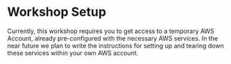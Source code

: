 # Workshop Setup

Currently, this workshop requires you to get access to a temporary AWS Account, already pre-configured with the 
necessary AWS services. In the near future we plan to write the instructions for setting up and tearing down these 
services within your own AWS account.
